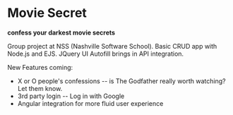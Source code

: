 Movie Secret
============
**confess your darkest movie secrets**

Group project at NSS (Nashville Software School). Basic CRUD app with Node.js and EJS. JQuery UI Autofill brings in API integration.

New Features coming:

 - X or O people's confessions -- is The Godfather really worth watching? Let them know.
 - 3rd party login -- Log in with Google
 - Angular integration for more fluid user experience
